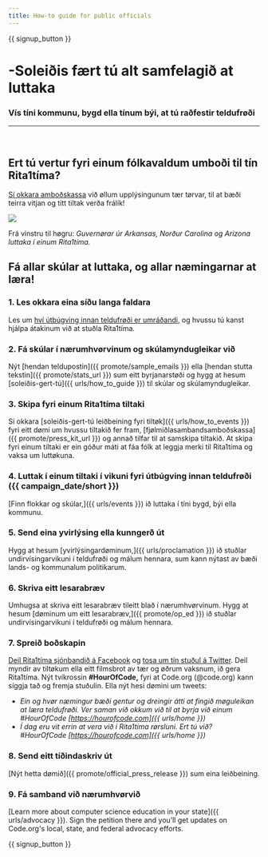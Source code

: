 ```yaml
---
title: How-to guide for public officials
---
```


{{ signup_button }}

# -Soleiðis fært tú alt samfelagið at luttaka

### Vís tíni kommunu, bygd ella tínum býi, at tú raðfestir teldufrøði

* * *

</br>

## Ert tú vertur fyri einum fólkavaldum umboði til tín Rita1tíma?

[Sí okkara amboðskassa](/files/elected-official.pdf) við øllum upplýsingunum tær tørvar, til at bæði teirra vitjan og títt tiltak verða frálík!

![](/images/fit-800/hoc_govs.png)

Frá vinstru til høgru: *Guvernørar úr Arkansas, Norður Carolina og Arizona luttaka í einum Rita1tíma.*

## Fá allar skúlar at luttaka, og allar næmingarnar at læra!

### 1. Les okkara eina síðu langa faldara

Les um [hví útbúgving innan teldufrøði er umráðandi](/files/hoc-one-pager.pdf), og hvussu tú kanst hjálpa átakinum við at stuðla Rita1tíma.

### 2. Fá skúlar í nærumhvørvinum og skúlamyndugleikar við

Nýt [hendan teldupostin]({{ promote/sample_emails }}) ella [hendan stutta tekstin]({{ promote/stats_url }}) sum eitt byrjanarstøði og hygg at hesum [soleiðis-gert-tú]({{ urls/how_to_guide }}) til skúlar og skúlamyndugleikar.

### 3. Skipa fyri einum Rita1tíma tiltaki

Sí okkara [soleiðis-gert-tú leiðbeining fyri tiltøk]({{ urls/how_to_events }}) fyri eitt dømi um hvussu tiltakið fer fram, [fjølmiðlasambandsamboðskassa]({{ promote/press_kit_url }}) og annað tilfar til at samskipa tiltakið. At skipa fyri einum tiltaki er ein góður máti at fáa fólk at leggja merki til Rita1tíma og vaksa um luttøkuna.

### 4. Luttak í einum tiltaki í vikuni fyri útbúgving innan teldufrøði ({{ campaign_date/short }})

[Finn flokkar og skúlar,]({{ urls/events }}) ið luttaka í tíni bygd, býi ella kommunu.

### 5. Send eina yvirlýsing ella kunngerð út

Hygg at hesum [yvirlýsingardøminum,]({{ urls/proclamation }}) ið stuðlar undirvísingarvikuni í teldufrøði og málum hennara, sum kann nýtast av bæði lands- og kommunalum politikarum.

### 6. Skriva eitt lesarabræv

Umhugsa at skriva eitt lesarabræv tileitt blað í nærumhvørvinum. Hygg at hesum [døminum um eitt lesarabræv,]({{ promote/op_ed }}) ið stuðlar undirvísingarvikuni í teldufrøði og málum hennara.

### 7. Spreið boðskapin

[Deil Rita1tíma sjónbandið á Facebook](https://www.facebook.com/sharer/sharer.php?u=http%3A%2F%2Fhourofcode.com%2Fus) og [tosa um tín stuðul á Twitter](https://twitter.com/intent/tweet?url=http%3A%2F%2Fhourofcode.com&text=I%27m%20participating%20in%20this%20year%27s%20%23HourOfCode%2C%20are%20you%3F%20%40codeorg&original_referer=https%3A%2F%2Fwww.google.com%2Furl%3Fq%3Dhttps%253A%252F%252Ftwitter.com%252Fshare%253Fhashtags%253D%2526amp%253Brelated%253Dcodeorg%2526amp%253Btext%253DI%252527m%252Bparticipating%252Bin%252Bthis%252Byear%252527s%252B%252523HourOfCode%25252C%252Bare%252Byou%25253F%252B%252540codeorg%2526amp%253Burl%253Dhttp%25253A%25252F%25252Fhourofcode.com%26sa%3DD%26sntz%3D1%26usg%3DAFQjCNE1GLTUbKZfMlEh9Aj5w0iswz6PYQ&related=codeorg&hashtags=). Deil myndir av tiltøkum ella eitt filmsbrot av tær og øðrum vaksnum, ið gera Rita1tíma. Nýt tvíkrossin **#HourOfCode,** fyri at Code.org (@code.org) kann síggja tað og fremja stuðulin. Ella nýt hesi dømini um tweets:

- *Ein og hvør næmingur bæði gentur og dreingir átti at fingið møguleikan at læra teldufrøði. Ver saman við okkum við til at byrja við einum #HourOfCode [https://hourofcode.com]({{ urls/home }})*
- *Í dag eru vit errin at vera við í Rita1tíma rørsluni. Ert tú við? #HourOfCode [https://hourofcode.com]({{ urls/home }})*

### 8. Send eitt tíðindaskriv út

[Nýt hetta dømið]({{ promote/official_press_release }}) sum eina leiðbeining.

### 9. Fá samband við nærumhvørvið

[Learn more about computer science education in your state]({{ urls/advocacy }}). Sign the petition there and you’ll get updates on Code.org's local, state, and federal advocacy efforts.

{{ signup_button }}
